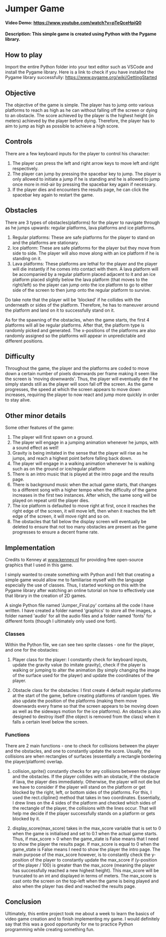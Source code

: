 # Jumper Game
#### Video Demo:  https://www.youtube.com/watch?v=pTeQceHpiQ0
#### Description: This simple game is created using Python with the Pygame library.

## How to play
Import the entire Python folder into your text editor such as VSCode and install the Pygame library.
Here is a link to check if you have installed the Pygame library successfully: https://www.pygame.org/wiki/GettingStarted

## Objective
The objective of the game is simple. The player has to jump onto various platforms to reach as high as he can without falling off the screen or dying to an obstacle. The score achieved by the player is the highest height (in meters) achieved by the player before dying. Therefore, the player has to aim to jump as high as possible to achieve a high score.

## Controls
There are a few keyboard inputs for the player to control his character:
1. The player can press the left and right arrow keys to move left and right respectively.
2. The player can jump by pressing the spacebar key to jump. The player is only allowed to initiate a jump if he is standing and he is allowed to jump once more in mid-air by pressing the spacebar key again if necessary.
3. If the player dies and encounters the results page, he can click the spacebar key again to restart the game.

## Obstacles
There are 3 types of obstacles(platforms) for the player to navigate through as he jumps upwards: regular platforms, lava platforms and ice platforms.

1. Regular platforms: These are safe platforms for the player to stand on and the platforms are stationary.
2. Ice platform: These are safe platforms for the player but they move from side to side. The player will also move along with an ice platform if he is standing on it.
3. Lava platforms: These platforms are lethal for the player and the player will die instantly if he comes into contact with them. A lava platform will be accompanied by a regular platform placed adjacent to it and an ice platform placed slightly below the lava platform (that moves to the right/left) so the player can jump onto the ice platform to go to either side of the screen to then jump onto the regular platform to survive.

Do take note that the player will be 'blocked' if he collides with the underneath or sides of the platform. Therefore, he has to maneuver around the platform and land on it to successfully stand on it.

As for the spawning of the obstacles, when the game starts, the first 4 platforms will all be regular platforms. After that, the platform type is randomly picked and generated. The x-positions of the platforms are also randomly assigned so the platforms will appear in unpredictable and different positions.

## Difficulty
Throughout the game, the player and the platforms are coded to move down a certain number of pixels downwards per frame making it seem like the screen is 'moving downwards'. Thus, the player will eventually die if he simply stands still as the player will soon fall off the screen. As the game progresses, the speed at which the screen appears to move down increases, requiring the player to now react and jump more quickly in order to stay alive. 

## Other minor details 
Some other features of the game:
1. The player will first spawn on a ground.
2. The player will engage in a jumping animation whenever he jumps, with a sound effect as well!
3. Gravity is being imitated in the sense that the player will rise as he jumps, and reach a highest point before falling back down.
4. The player will engage in a walking animation whenever he is walking such as on the ground or ice/regular platform
5. There is an intro music that is played at the intro page and the results page.
6. There is background music when the actual game starts, that changes to a different song with a higher tempo when the difficulty of the game increases in the first two instances. After which, the same song will be played on repeat until the player dies.
7. The ice platform is defaulted to move right at first, once it reaches the right edge of the screen, it will move left, then when it reaches the left edge of the screen, it will move right and so on.
8. The obstacles that fall below the display screen will eventually be deleted to ensure that not too many obstacles are present as the game progresses to ensure a decent frame rate.

## Implementation
Credits to Kenney at www.kenney.nl for providing free open-source graphics that I used in this game.

I simply wanted to create something with Python and I felt that creating a simple game would allow me to familiarise myself with the language especially the use of classes. Thus, I started working on this with the Pygame library after watching an online tutorial on how to effectively use that library in the creation of 2D games.

A single Python file named 'Jumper_Final.py' contains all the code I have written. I have created a folder named 'graphics' to store all the images, a folder named 'audio' for all the audio files and a folder named 'fonts' for different fonts (though I ultimately only used one font).

### Classes
Within the Python file, we can see two sprite classes - one for the player, and one for the obstacles:
1. Player class for the player: I constantly check for keyboard inputs, update the gravity value (to imitate gravity), check if the player is walking or jumping to alter the animation (by simply changing the image of the surface used for the player) and update the coordinates of the player.

2. Obstacle class for the obstacles: I first create 4 default regular platforms at the start of the game, before creating platforms of random types. We also update the position of the platforms (making them move downwards every frame so that the screen appears to be moving down as well as the sideways motion for the ice platforms). An obstacle is also designed to destroy itself (the object is removed from the class) when it falls a certain level below the screen.

### Functions
There are 2 main functions - one to check for collisions between the player and the obstacles, and one to constantly update the score. Usually, the collisions are when rectangles of surfaces (essentially a rectangle bordering the player/platform) overlap.

1. collision_sprite() constantly checks for any collisions between the player and the obstacles. If the player collides with an obstacle, if the obstacle if lava, the player dies immediately. Otherwise, the player will not die but we have to consider if the player will stand on the platform or get blocked by the right, left, or bottom sides of the platforms. For this, I used the rect.clipline() method that takes in two coordinates. Essentially, I drew lines on the 4 sides of the platform and checked which sides of the rectangle of the player, the collisions with the lines occur. That will help me decide if the player successfully stands on a platform or gets blocked by it.
  
2. display_score(max_score) takes in the max_score variable that is set to 0 when the game is initialised and set to 0.1 when the actual game starts. Thus, if max_score > 0 when the game_state is False means that I need to show the player the results page. If max_score is equal to 0 when the game_state is False means I need to show the player the intro page. The main purpose of the max_score however, is to constantly check the y-position of the player to constantly update the max_score if (y-position of the player / 100) is greater than the max_score (meaning the player has successfully reached a new highest height). This max_score will be truncated to an int and displayed in terms of meters. The max_score is cast onto the screen on the top-left when the game is being played and also when the player has died and reached the results page.

## Conclusion
Ultimately, this entire project took me about a week to learn the basics of video game creation and to finish implementing my game. I would definitely say that this was a good opportunity for me to practice Python programming while creating something fun.
